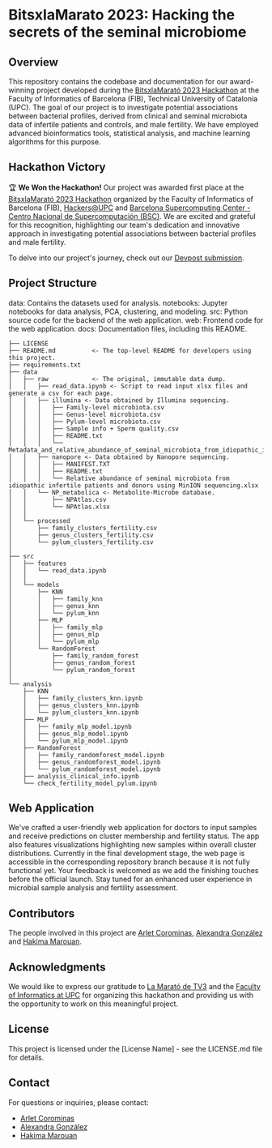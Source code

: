 # BitsxlaMarato 2023: Hacking the secrets of the seminal microbiome

## Overview
This repository contains the codebase and documentation for our award-winning project developed during the [BitsxlaMarató 2023 Hackathon](https://www.fib.upc.edu/ca/la-marato) at the Faculty of Informatics of Barcelona (FIB), Technical University of Catalonia (UPC). The goal of our project is to investigate potential associations between bacterial profiles, derived from clinical and seminal microbiota data of infertile patients and controls, and male fertility. We have employed advanced bioinformatics tools, statistical analysis, and machine learning algorithms for this purpose.

## Hackathon Victory
🏆 **We Won the Hackathon!** Our project was awarded first place at the [BitsxlaMarató 2023 Hackathon](https://www.fib.upc.edu/ca/la-marato) organized by the Faculty of Informatics of Barcelona (FIB), [Hackers@UPC](https://hackersatupc.org/) and [Barcelona Supercomputing Center - Centro Nacional de Supercomputación (BSC)](https://www.bsc.es/). We are excited and grateful for this recognition, highlighting our team's dedication and innovative approach in investigating potential associations between bacterial profiles and male fertility.

To delve into our project's journey, check out our [Devpost submission](https://devpost.com/software/hacking-the-secrets-of-the-seminal-microbiome).

## Project Structure
data: Contains the datasets used for analysis.
notebooks: Jupyter notebooks for data analysis, PCA, clustering, and modeling.
src: Python source code for the backend of the web application.
web: Frontend code for the web application.
docs: Documentation files, including this README.


    ├── LICENSE
    ├── README.md          <- The top-level README for developers using this project.
    ├── requirements.txt         
    ├── data
    │   ├── raw            <- The original, immutable data dump.
    │   │   ├── read_data.ipynb <- Script to read input xlsx files and generate a csv for each page.
    │   │   ├── illumina <- Data obtained by Illumina sequencing.
    │   │   │   ├── Family-level microbiota.csv
    │   │   │   ├── Genus-level microbiota.csv
    │   │   │   ├── Pylum-level microbiota.csv
    │   │   │   ├── Sample info + Sperm quality.csv
    │   │   │   ├── README.txt
    │   │   │   └── Metadata_and_relative_abundance_of_seminal_microbiota_from_idiopathic_infertile_patients_and_donors.xlsx
    │   │   ├── nanopore <- Data obtained by Nanopore sequencing.
    │   │   │   ├── MANIFEST.TXT
    │   │   │   ├── README.txt
    │   │   │   └── Relative abundance of seminal microbiota from idiopathic infertile patients and donors using MinION sequencing.xlsx
    │   │   └── NP_metabolica <- Metabolite-Microbe database.
    │   │       ├── NPAtlas.csv
    │   │       └── NPAtlas.xlsx
    │   │
    │   └── processed  
    │       ├── family_clusters_fertility.csv
    │       ├── genus_clusters_fertility.csv
    │       └── pylum_clusters_fertility.csv
    │  
    ├── src
    │   ├── features
    │   │   └── read_data.ipynb
    │   │
    │   └── models 
    │       ├── KNN 
    │       │   ├── family_knn
    │       │   ├── genus_knn
    │       │   └── pylum_knn
    │       ├── MLP 
    │       │   ├── family_mlp
    │       │   ├── genus_mlp
    │       │   └── pylum_mlp
    │       └── RandomForest 
    │           ├── family_random_forest
    │           ├── genus_random_forest
    │           └── pylum_random_forest
    │    
    └── analysis
        ├── KNN
        │   ├── family_clusters_knn.ipynb
        │   ├── genus_clusters_knn.ipynb
        │   └── pylum_clusters_knn.ipynb
        ├── MLP
        │   ├── family_mlp_model.ipynb
        │   ├── genus_mlp_model.ipynb
        │   └── pylum_mlp_model.ipynb
        ├── RandomForest
        │   ├── family_randomforest_model.ipynb
        │   ├── genus_randomforest_model.ipynb
        │   └── pylum_randomforest_model.ipynb
        ├── analysis_clinical_info.ipynb
        └── check_fertility_model_pylum.ipynb
  
## Web Application
We've crafted a user-friendly web application for doctors to input samples and receive predictions on cluster membership and fertility status. The app also features visualizations highlighting new samples within overall cluster distributions. Currently in the final development stage, the web page is accessible in the corresponding repository branch because it is not fully functional yet. Your feedback is welcomed as we add the finishing touches before the official launch. Stay tuned for an enhanced user experience in microbial sample analysis and fertility assessment.

## Contributors
The people involved in this project are [Arlet Corominas](https://github.com/arletcoro), [Alexandra González](https://github.com/alexandraglz) and [Hakima Marouan](https://github.com/haakima).

## Acknowledgments
We would like to express our gratitude to [La Marató de TV3](https://www.ccma.cat/tv3/marato/2023/310/) and the [Faculty of Informatics at UPC](https://www.fib.upc.edu) for organizing this hackathon and providing us with the opportunity to work on this meaningful project.

## License
This project is licensed under the [License Name] - see the LICENSE.md file for details.

## Contact
For questions or inquiries, please contact:

- [Arlet Corominas](mailto:arlet.corominas@estudiantat.upc.edu)
- [Alexandra González](mailto:alexandra.gonzalez.alvarez@estudiantat.upc.edu)
- [Hakima Marouan](mailto:hakima.marouan@estudiantat.upc.edu)
